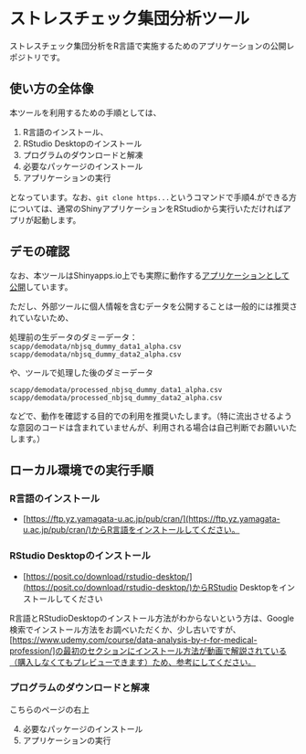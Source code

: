 # ストレスチェック集団分析ツール

ストレスチェック集団分析をR言語で実施するためのアプリケーションの公開レポジトリです。

## 使い方の全体像

本ツールを利用するための手順としては、

1. R言語のインストール、
2. RStudio Desktopのインストール
3. プログラムのダウンロードと解凍
4. 必要なパッケージのインストール
5. アプリケーションの実行

となっています。なお、`git clone https...`というコマンドで手順4.ができる方については、通常のShinyアプリケーションをRStudioから実行いただければアプリが起動します。

## デモの確認

なお、本ツールはShinyapps.io上でも実際に動作する[アプリケーションとして公開](https://factory-health.shinyapps.io/scapp/)しています。

ただし、外部ツールに個人情報を含むデータを公開することは一般的には推奨されていないため、

処理前の生データのダミーデータ：
`scapp/demodata/nbjsq_dummy_data1_alpha.csv`
`scapp/demodata/nbjsq_dummy_data2_alpha.csv`

や、ツールで処理した後のダミーデータ

`scapp/demodata/processed_nbjsq_dummy_data1_alpha.csv`
`scapp/demodata/processed_nbjsq_dummy_data2_alpha.csv`

などで、動作を確認する目的での利用を推奨いたします。（特に流出させるような意図のコードは含まれていませんが、利用される場合は自己判断でお願いいたします。）

## ローカル環境での実行手順

### R言語のインストール

* [https://ftp.yz.yamagata-u.ac.jp/pub/cran/](https://ftp.yz.yamagata-u.ac.jp/pub/cran/)からR言語をインストールしてください。


### RStudio Desktopのインストール

* [https://posit.co/download/rstudio-desktop/](https://posit.co/download/rstudio-desktop/)からRStudio Desktopをインストールしてください


R言語とRStudioDesktopのインストール方法がわからないという方は、Google検索でインストール方法をお調べいただくか、少し古いですが、[https://www.udemy.com/course/data-analysis-by-r-for-medical-profession/]の最初のセクションにインストール方法が動画で解説されている（購入しなくてもプレビューできます）ため、参考にしてください。

### プログラムのダウンロードと解凍

こちらのページの右上


4. 必要なパッケージのインストール
5. アプリケーションの実行